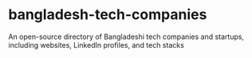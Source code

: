 # bangladesh-tech-companies
An open-source directory of Bangladeshi tech companies and startups, including websites, LinkedIn profiles, and tech stacks
